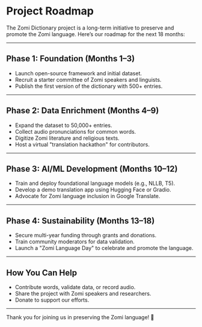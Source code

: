 # Project Roadmap

The Zomi Dictionary project is a long-term initiative to preserve and promote the Zomi language. Here’s our roadmap for the next 18 months:

---

## **Phase 1: Foundation (Months 1–3)**
- Launch open-source framework and initial dataset.
- Recruit a starter committee of Zomi speakers and linguists.
- Publish the first version of the dictionary with 500+ entries.

---

## **Phase 2: Data Enrichment (Months 4–9)**
- Expand the dataset to 50,000+ entries.
- Collect audio pronunciations for common words.
- Digitize Zomi literature and religious texts.
- Host a virtual "translation hackathon" for contributors.

---

## **Phase 3: AI/ML Development (Months 10–12)**
- Train and deploy foundational language models (e.g., NLLB, T5).
- Develop a demo translation app using Hugging Face or Gradio.
- Advocate for Zomi language inclusion in Google Translate.

---

## **Phase 4: Sustainability (Months 13–18)**
- Secure multi-year funding through grants and donations.
- Train community moderators for data validation.
- Launch a "Zomi Language Day" to celebrate and promote the language.

---

## **How You Can Help**
- Contribute words, validate data, or record audio.
- Share the project with Zomi speakers and researchers.
- Donate to support our efforts.

---

Thank you for joining us in preserving the Zomi language! 🌟
